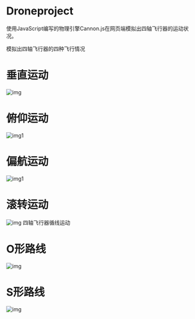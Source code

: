 # Droneproject

使用JavaScript编写的物理引擎Cannon.js在网页端模拟出四轴飞行器的运动状况。

模拟出四轴飞行器的四种飞行情况
# 垂直运动
![img](https://imgur.com/PirOWhg.gif)
# 俯仰运动
![img1](https://imgur.com/lm7OO7y.gif)
# 偏航运动
![img1](https://imgur.com/TuHUB2h.gif)
# 滚转运动
![img](https://imgur.com/Wsw6zvL.gif)
四轴飞行器循线运动
# O形路线
![img](https://imgur.com/TlL0j3e.gif)
# S形路线
![img](https://imgur.com/gSpEjLO.gif)
